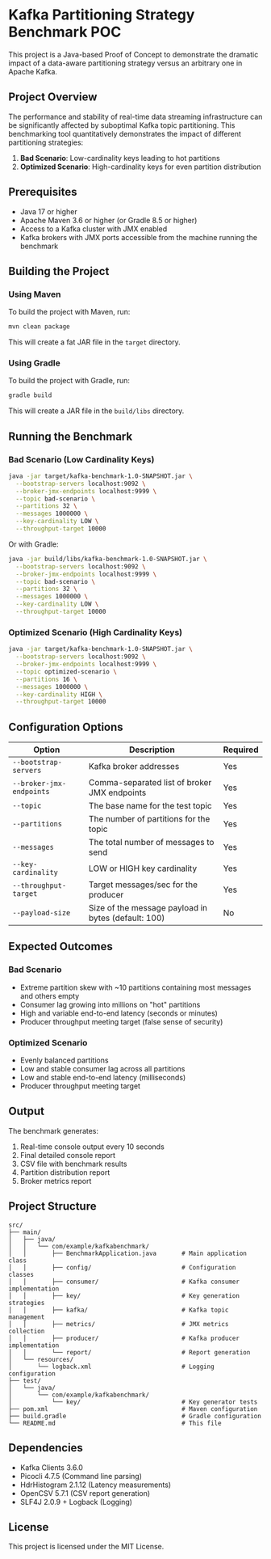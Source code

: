 # Kafka Partitioning Strategy Benchmark POC

This project is a Java-based Proof of Concept to demonstrate the dramatic impact of a data-aware partitioning strategy versus an arbitrary one in Apache Kafka.

## Project Overview

The performance and stability of real-time data streaming infrastructure can be significantly affected by suboptimal Kafka topic partitioning. This benchmarking tool quantitatively demonstrates the impact of different partitioning strategies:

1. **Bad Scenario**: Low-cardinality keys leading to hot partitions
2. **Optimized Scenario**: High-cardinality keys for even partition distribution

## Prerequisites

- Java 17 or higher
- Apache Maven 3.6 or higher (or Gradle 8.5 or higher)
- Access to a Kafka cluster with JMX enabled
- Kafka brokers with JMX ports accessible from the machine running the benchmark

## Building the Project

### Using Maven

To build the project with Maven, run:

```bash
mvn clean package
```

This will create a fat JAR file in the `target` directory.

### Using Gradle

To build the project with Gradle, run:

```bash
gradle build
```

This will create a JAR file in the `build/libs` directory.

## Running the Benchmark

### Bad Scenario (Low Cardinality Keys)

```bash
java -jar target/kafka-benchmark-1.0-SNAPSHOT.jar \
  --bootstrap-servers localhost:9092 \
  --broker-jmx-endpoints localhost:9999 \
  --topic bad-scenario \
  --partitions 32 \
  --messages 1000000 \
  --key-cardinality LOW \
  --throughput-target 10000
```

Or with Gradle:

```bash
java -jar build/libs/kafka-benchmark-1.0-SNAPSHOT.jar \
  --bootstrap-servers localhost:9092 \
  --broker-jmx-endpoints localhost:9999 \
  --topic bad-scenario \
  --partitions 32 \
  --messages 1000000 \
  --key-cardinality LOW \
  --throughput-target 10000
```

### Optimized Scenario (High Cardinality Keys)

```bash
java -jar target/kafka-benchmark-1.0-SNAPSHOT.jar \
  --bootstrap-servers localhost:9092 \
  --broker-jmx-endpoints localhost:9999 \
  --topic optimized-scenario \
  --partitions 16 \
  --messages 1000000 \
  --key-cardinality HIGH \
  --throughput-target 10000
```

## Configuration Options

| Option | Description | Required |
|--------|-------------|----------|
| `--bootstrap-servers` | Kafka broker addresses | Yes |
| `--broker-jmx-endpoints` | Comma-separated list of broker JMX endpoints | Yes |
| `--topic` | The base name for the test topic | Yes |
| `--partitions` | The number of partitions for the topic | Yes |
| `--messages` | The total number of messages to send | Yes |
| `--key-cardinality` | LOW or HIGH key cardinality | Yes |
| `--throughput-target` | Target messages/sec for the producer | Yes |
| `--payload-size` | Size of the message payload in bytes (default: 100) | No |

## Expected Outcomes

### Bad Scenario
- Extreme partition skew with ~10 partitions containing most messages and others empty
- Consumer lag growing into millions on "hot" partitions
- High and variable end-to-end latency (seconds or minutes)
- Producer throughput meeting target (false sense of security)

### Optimized Scenario
- Evenly balanced partitions
- Low and stable consumer lag across all partitions
- Low and stable end-to-end latency (milliseconds)
- Producer throughput meeting target

## Output

The benchmark generates:
1. Real-time console output every 10 seconds
2. Final detailed console report
3. CSV file with benchmark results
4. Partition distribution report
5. Broker metrics report

## Project Structure

```
src/
├── main/
│   ├── java/
│   │   └── com/example/kafkabenchmark/
│   │       ├── BenchmarkApplication.java       # Main application class
│   │       ├── config/                         # Configuration classes
│   │       ├── consumer/                       # Kafka consumer implementation
│   │       ├── key/                            # Key generation strategies
│   │       ├── kafka/                          # Kafka topic management
│   │       ├── metrics/                        # JMX metrics collection
│   │       ├── producer/                       # Kafka producer implementation
│   │       └── report/                         # Report generation
│   └── resources/
│       └── logback.xml                         # Logging configuration
├── test/
│   └── java/
│       └── com/example/kafkabenchmark/
│           └── key/                            # Key generator tests
├── pom.xml                                     # Maven configuration
├── build.gradle                                # Gradle configuration
└── README.md                                   # This file
```

## Dependencies

- Kafka Clients 3.6.0
- Picocli 4.7.5 (Command line parsing)
- HdrHistogram 2.1.12 (Latency measurements)
- OpenCSV 5.7.1 (CSV report generation)
- SLF4J 2.0.9 + Logback (Logging)

## License

This project is licensed under the MIT License.